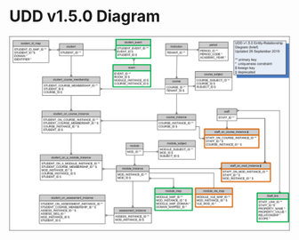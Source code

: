 # UDD v1.5.0 Diagram

![UDD entity relation diagram](media/UDDdiagram.png "UDD entity relation diagram")
